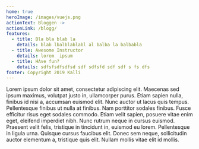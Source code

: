 ```yaml
---
home: true
heroImage: /images/vuejs.png
actionText: Bloggen ->
actionLink: /blogg/
features:
  - title: Bla bla blab la
    details: blab lbalblablabl al balba la balbabla
  - title: Awesome Instructor
    details: lorem  ipsum
  - title: HAve fun?
    details: sdfsfsdfsdfsd sdf sdfsfd sdf sdf s fs dfs
footer: Copyright 2019 Kalli
---
```


Lorem ipsum dolor sit amet, consectetur adipiscing elit. Maecenas sed ipsum maximus, volutpat justo in, ullamcorper purus. Etiam sapien nulla, finibus id nisi a, accumsan euismod elit. Nunc auctor ut lacus quis tempus. Pellentesque finibus ut nulla at finibus. Nam porttitor sodales finibus. Fusce efficitur risus eget sodales commodo.
Etiam velit sapien, posuere vitae enim eget, eleifend imperdiet nibh. Nunc rutrum neque in cursus euismod. Praesent velit felis, tristique in tincidunt in, euismod eu lorem. Pellentesque in ligula urna. Quisque cursus faucibus elit. Donec sem neque, sollicitudin auctor elementum a, tristique quis elit. Nullam mollis vitae elit id mollis.
